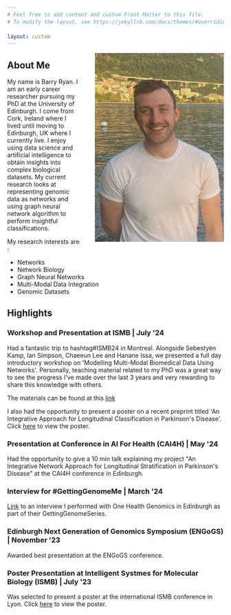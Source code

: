 ```yaml
---
# Feel free to add content and custom Front Matter to this file.
# To modify the layout, see https://jekyllrb.com/docs/themes/#overriding-theme-defaults

layout: custom
---
```


<img style="margin-left: 2rem" align="right" src="mydocs/profile_pic.jpg" width = "300px" >

## About Me
My name is Barry Ryan. I am an early career researcher pursuing my PhD at the University of Edinburgh. I come from Cork, Ireland where I lived until moving to Edinburgh, UK where I currently live. I enjoy using data science and artificial intelligence to obtain insights into complex biological datasets. My current research looks at representing genomic data as networks and using graph neural network algorithm to perform insightful classifications. 

My research interests are : 
- Networks
- Network Biology
- Graph Neural Networks
- Multi-Modal Data Integration
- Genomic Datasets

## Highlights
### Workshop and Presentation at ISMB | July '24
Had a fantastic trip to hashtag#ISMB24 in Montreal. Alongside Sebestyén Kamp, Ian Simpson, Chaeeun Lee and Hanane Issa, we presented a full day introductory workshop on 'Modelling Multi-Modal Biomedical Data Using Networks'. Personally, teaching material related to my PhD was a great way to see the progress I've made over the last 3 years and very rewarding to share this knowledge with others. 

The materials can be found at this [link](https://biomedicalai.inf.ed.ac.uk/book/intro.html)

I also had the opportunity to present a poster on a recent preprint titled 'An Integrative Approach for Longitudinal Classification in Parkinson's Disease'. Click <a href="/barryryan/mydocs/Ryan_CDT_Poster.pdf">here</a> to view the poster. 

### Presentation at Conference in AI For Health (CAI4H) | May '24
Had the opportunity to give a 10 min talk explaining my project "An Integrative Network Approach for Longitudinal Stratification in Parkinson's Disease" at the CAI4H conference in Edinburgh. 

### Interview for #GettingGenomeMe | March '24
[Link](https://onehealthgenomics.ed.ac.uk/barry-ryan) to an interview I performed with One Health Genomics in Edinburgh as part of their GettingGenomeSeries.

### Edinburgh Next Generation of Genomics Symposium (ENGoGS) | November '23
Awarded best presentation at the ENGoGS conference. 

### Poster Presentation at Intelligent Systmes for Molecular Biology (ISMB) | July '23
Was selected to present a poster at the international ISMB conference in Lyon. Click <a href="/barryryan/mydocs/barry_ismb_poster.pdf">here</a> to view the poster. 





